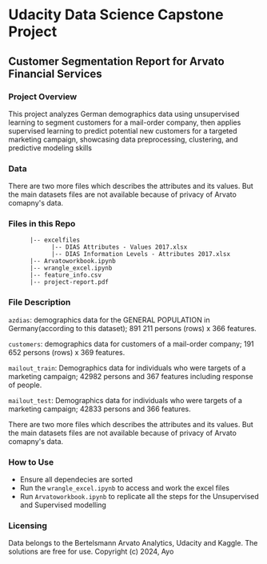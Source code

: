 # Udacity Data Science Capstone Project

## Customer Segmentation Report for Arvato Financial Services

### Project Overview
This project analyzes German demographics data using unsupervised learning to segment customers for a mail-order company, then applies supervised learning to predict potential new customers for a targeted marketing campaign, showcasing data preprocessing, clustering, and predictive modeling skills

### Data

There are two more files which describes the attributes and its values. But the main datasets files are not available because of privacy of Arvato comapny's data.

### Files in this Repo

          |-- excelfiles
                |-- DIAS Attributes - Values 2017.xlsx
                |-- DIAS Information Levels - Attributes 2017.xlsx
          |-- Arvatoworkbook.ipynb
          |-- wrangle_excel.ipynb
          |-- feature_info.csv
          |-- project-report.pdf

### File Description

`azdias`: demographics data for the GENERAL POPULATION in Germany(according to this dataset);  891 211 persons (rows) x 366 features.

`customers`: demographics data for customers of a mail-order company; 191 652 persons (rows) x 369 features.

`mailout_train`: Demographics data for individuals who were targets of a marketing campaign; 42982 persons and 367 features including response of people.

`mailout_test`: Demographics data for individuals who were targets of a marketing campaign; 42833 persons and 366 features.

There are two more files which describes the attributes and its values. But the main datasets files are not available because of privacy of Arvato comapny's data.

### How to Use

* Ensure all dependecies are sorted
* Run the `wrangle_excel.ipynb` to access and work the excel files
* Run `Arvatoworkbook.ipynb` to replicate all the steps for the Unsupervised and Supervised modelling


### Licensing

Data belongs to the Bertelsmann Arvato Analytics, Udacity and Kaggle. The solutions are free for use. 
Copyright (c) 2024, Ayo
